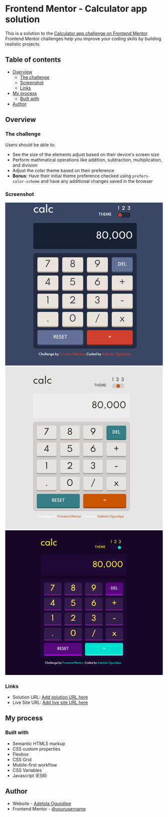# Frontend Mentor - Calculator app solution

This is a solution to the [Calculator app challenge on Frontend Mentor](https://www.frontendmentor.io/challenges/calculator-app-9lteq5N29). Frontend Mentor challenges help you improve your coding skills by building realistic projects. 

## Table of contents

- [Overview](#overview)
  - [The challenge](#the-challenge)
  - [Screenshot](#screenshot)
  - [Links](#links)
- [My process](#my-process)
  - [Built with](#built-with)
- [Author](#author)


## Overview

### The challenge

Users should be able to:

- See the size of the elements adjust based on their device's screen size
- Perform mathmatical operations like addition, subtraction, multiplication, and division
- Adjust the color theme based on their preference
- **Bonus**: Have their initial theme preference checked using `prefers-color-scheme` and have any additional changes saved in the browser

### Screenshot

![](images/screenshot.png)
![](images/screenshot2.png)
![](images/screenshot3.png)


### Links

- Solution URL: [Add solution URL here](https://github.com/tolaogundipe/calculator-app)
- Live Site URL: [Add live site URL here](https://tola-calculator-app.netlify.app/)

## My process

### Built with

- Semantic HTML5 markup
- CSS custom properties
- Flexbox
- CSS Grid
- Mobile-first workflow
- CSS Variables
- Javascript (ES6)


## Author

- Website - [Adetola Ogundipe](https://github.com/tolaogundipe)
- Frontend Mentor - [@yourusername](https://www.frontendmentor.io/profile/tolaogundipe)






